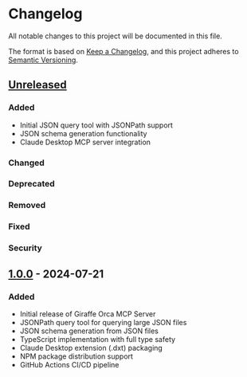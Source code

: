 # Changelog

All notable changes to this project will be documented in this file.

The format is based on [Keep a Changelog](https://keepachangelog.com/en/1.0.0/),
and this project adheres to [Semantic Versioning](https://semver.org/spec/v2.0.0.html).

## [Unreleased]

### Added
- Initial JSON query tool with JSONPath support
- JSON schema generation functionality
- Claude Desktop MCP server integration

### Changed

### Deprecated

### Removed

### Fixed

### Security

## [1.0.0] - 2024-07-21

### Added
- Initial release of Giraffe Orca MCP Server
- JSONPath query tool for querying large JSON files
- JSON schema generation from JSON files
- TypeScript implementation with full type safety
- Claude Desktop extension (.dxt) packaging
- NPM package distribution support
- GitHub Actions CI/CD pipeline

[Unreleased]: https://github.com/berrydev-ai/giraffe-orca-mcp/compare/v1.0.0...HEAD
[1.0.0]: https://github.com/berrydev-ai/giraffe-orca-mcp/releases/tag/v1.0.0
